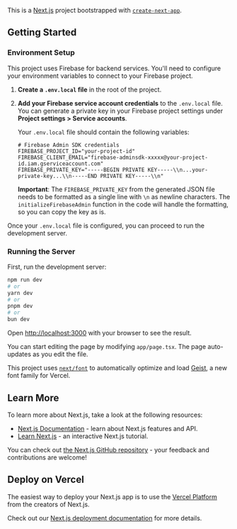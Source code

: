 This is a [Next.js](https://nextjs.org) project bootstrapped with [`create-next-app`](https://nextjs.org/docs/app/api-reference/cli/create-next-app).

## Getting Started

### Environment Setup

This project uses Firebase for backend services. You'll need to configure your environment variables to connect to your Firebase project.

1.  **Create a `.env.local` file** in the root of the project.

2.  **Add your Firebase service account credentials** to the `.env.local` file. You can generate a private key in your Firebase project settings under **Project settings > Service accounts**.

    Your `.env.local` file should contain the following variables:

    ```
    # Firebase Admin SDK credentials
    FIREBASE_PROJECT_ID="your-project-id"
    FIREBASE_CLIENT_EMAIL="firebase-adminsdk-xxxxx@your-project-id.iam.gserviceaccount.com"
    FIREBASE_PRIVATE_KEY="-----BEGIN PRIVATE KEY-----\\n...your-private-key...\\n-----END PRIVATE KEY-----\\n"
    ```

    **Important**: The `FIREBASE_PRIVATE_KEY` from the generated JSON file needs to be formatted as a single line with `\n` as newline characters. The `initializeFirebaseAdmin` function in the code will handle the formatting, so you can copy the key as is.

Once your `.env.local` file is configured, you can proceed to run the development server.

### Running the Server

First, run the development server:

```bash
npm run dev
# or
yarn dev
# or
pnpm dev
# or
bun dev
```

Open [http://localhost:3000](http://localhost:3000) with your browser to see the result.

You can start editing the page by modifying `app/page.tsx`. The page auto-updates as you edit the file.

This project uses [`next/font`](https://nextjs.org/docs/app/building-your-application/optimizing/fonts) to automatically optimize and load [Geist](https://vercel.com/font), a new font family for Vercel.

## Learn More

To learn more about Next.js, take a look at the following resources:

- [Next.js Documentation](https://nextjs.org/docs) - learn about Next.js features and API.
- [Learn Next.js](https://nextjs.org/learn) - an interactive Next.js tutorial.

You can check out [the Next.js GitHub repository](https://github.com/vercel/next.js) - your feedback and contributions are welcome!

## Deploy on Vercel

The easiest way to deploy your Next.js app is to use the [Vercel Platform](https://vercel.com/new?utm_medium=default-template&filter=next.js&utm_source=create-next-app&utm_campaign=create-next-app-readme) from the creators of Next.js.

Check out our [Next.js deployment documentation](https://nextjs.org/docs/app/building-your-application/deploying) for more details.
